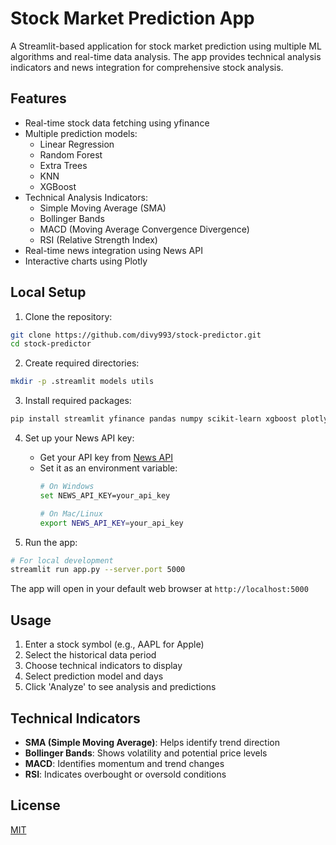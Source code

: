 # Stock Market Prediction App

A Streamlit-based application for stock market prediction using multiple ML algorithms and real-time data analysis. The app provides technical analysis indicators and news integration for comprehensive stock analysis.

## Features

- Real-time stock data fetching using yfinance
- Multiple prediction models:
  - Linear Regression
  - Random Forest
  - Extra Trees
  - KNN
  - XGBoost
- Technical Analysis Indicators:
  - Simple Moving Average (SMA)
  - Bollinger Bands
  - MACD (Moving Average Convergence Divergence)
  - RSI (Relative Strength Index)
- Real-time news integration using News API
- Interactive charts using Plotly

## Local Setup

1. Clone the repository:
```bash
git clone https://github.com/divy993/stock-predictor.git
cd stock-predictor
```

2. Create required directories:
```bash
mkdir -p .streamlit models utils
```

3. Install required packages:
```bash
pip install streamlit yfinance pandas numpy scikit-learn xgboost plotly requests
```

4. Set up your News API key:
   - Get your API key from [News API](https://newsapi.org)
   - Set it as an environment variable:
     ```bash
     # On Windows
     set NEWS_API_KEY=your_api_key

     # On Mac/Linux
     export NEWS_API_KEY=your_api_key
     ```

5. Run the app:
```bash
# For local development
streamlit run app.py --server.port 5000
```

The app will open in your default web browser at `http://localhost:5000`

## Usage

1. Enter a stock symbol (e.g., AAPL for Apple)
2. Select the historical data period
3. Choose technical indicators to display
4. Select prediction model and days
5. Click 'Analyze' to see analysis and predictions

## Technical Indicators

- **SMA (Simple Moving Average)**: Helps identify trend direction
- **Bollinger Bands**: Shows volatility and potential price levels
- **MACD**: Identifies momentum and trend changes
- **RSI**: Indicates overbought or oversold conditions

## License

[MIT](https://choosealicense.com/licenses/mit/)